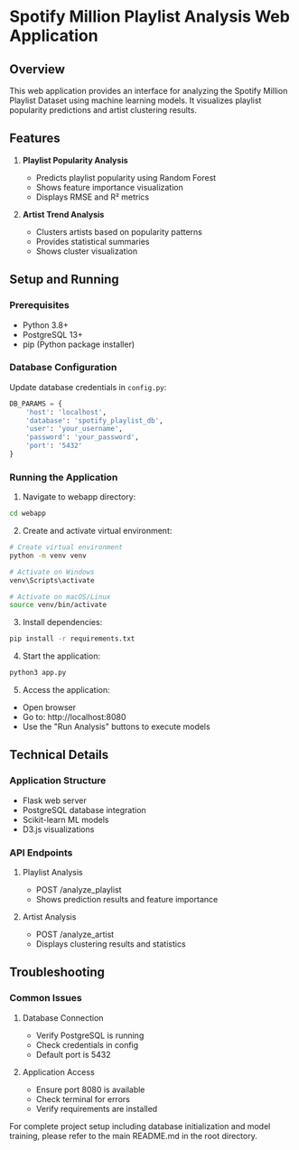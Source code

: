 # Spotify Million Playlist Analysis Web Application

## Overview
This web application provides an interface for analyzing the Spotify Million Playlist Dataset using machine learning models. It visualizes playlist popularity predictions and artist clustering results.

## Features
1. **Playlist Popularity Analysis**
   - Predicts playlist popularity using Random Forest
   - Shows feature importance visualization
   - Displays RMSE and R² metrics

2. **Artist Trend Analysis**
   - Clusters artists based on popularity patterns
   - Provides statistical summaries
   - Shows cluster visualization

## Setup and Running

### Prerequisites
- Python 3.8+
- PostgreSQL 13+
- pip (Python package installer)

### Database Configuration
Update database credentials in `config.py`:
```python
DB_PARAMS = {
    'host': 'localhost',
    'database': 'spotify_playlist_db',
    'user': 'your_username',
    'password': 'your_password',
    'port': '5432'
}
```

### Running the Application
1. Navigate to webapp directory:
```bash
cd webapp
```

2. Create and activate virtual environment:
```bash
# Create virtual environment
python -m venv venv

# Activate on Windows
venv\Scripts\activate

# Activate on macOS/Linux
source venv/bin/activate
```

3. Install dependencies:
```bash
pip install -r requirements.txt
```

4. Start the application:
```bash
python3 app.py
```

5. Access the application:
- Open browser
- Go to: http://localhost:8080
- Use the "Run Analysis" buttons to execute models

## Technical Details

### Application Structure
- Flask web server
- PostgreSQL database integration
- Scikit-learn ML models
- D3.js visualizations

### API Endpoints
1. Playlist Analysis
   - POST /analyze_playlist
   - Shows prediction results and feature importance

2. Artist Analysis
   - POST /analyze_artist
   - Displays clustering results and statistics

## Troubleshooting

### Common Issues
1. Database Connection
   - Verify PostgreSQL is running
   - Check credentials in config
   - Default port is 5432

2. Application Access
   - Ensure port 8080 is available
   - Check terminal for errors
   - Verify requirements are installed

For complete project setup including database initialization and model training, please refer to the main README.md in the root directory.
